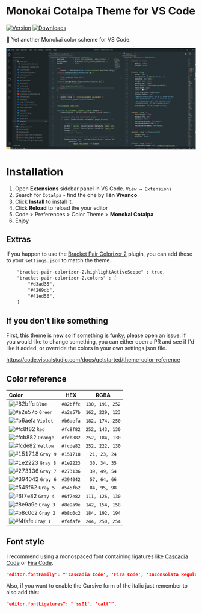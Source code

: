 # Monokai Cotalpa Theme for VS Code

[![Version](https://img.shields.io/visual-studio-marketplace/v/ilanvivanco.cotalpa?labelColor=545f62&color=6b7678&style=flat-square&label=Version)](https://marketplace.visualstudio.com/items?itemName=ilanvivanco.cotalpa) [![Downloads](https://img.shields.io/visual-studio-marketplace/d/ilanvivanco.cotalpa?labelColor=545f62&color=6b7678&style=flat-square&label=Downloads)](https://marketplace.visualstudio.com/items?itemName=ilanvivanco.cotalpa)

🎨 Yet another Monokai color scheme for VS Code.

![Preview](https://raw.githubusercontent.com/IlanVivanco/monokai-cotalpa/master/images/screenshot.png)

# Installation

1. Open **Extensions** sidebar panel in VS Code. `View → Extensions`
2. Search for `Cotalpa` - find the one by **Ilán Vivanco**
3. Click **Install** to install it.
4. Click **Reload** to reload the your editor
5. Code > Preferences > Color Theme > **Monokai Cotalpa**
6. Enjoy

## Extras

If you happen to use the [Bracket Pair Colorizer 2](https://github.com/CoenraadS/Bracket-Pair-Colorizer-2) plugin, you can add these to your `settings.json` to match the theme.

```
    "bracket-pair-colorizer-2.highlightActiveScope" : true,
    "bracket-pair-colorizer-2.colors" : [
        "#d3ad35",
        "#4269db",
        "#41ed56",
    ]
```

## If you don't like something

First, this theme is new so if something is funky, please open an issue.
If you would like to change something, you can either open a PR and see if I'd like it added, or override the colors in your own settings.json file.

https://code.visualstudio.com/docs/getstarted/theme-color-reference

## Color reference

| Color                                                                    |    HEX    |      RGBA       |
| :----------------------------------------------------------------------- | :-------: | :-------------: |
| ![#82bffc](https://via.placeholder.com/13/82bffc/000000?text=+) `Blue`   | `#82bffc` | `130, 191, 252` |
| ![#a2e57b](https://via.placeholder.com/13/a2e57b/000000?text=+) `Green`  | `#a2e57b` | `162, 229, 123` |
| ![#b6aefa](https://via.placeholder.com/13/b6aefa/000000?text=+) `Violet` | `#b6aefa` | `182, 174, 250` |
| ![#fc8f82](https://via.placeholder.com/13/fc8f82/000000?text=+) `Red`    | `#fc8f82` | `252, 143, 130` |
| ![#fcb882](https://via.placeholder.com/13/fcb882/000000?text=+) `Orange` | `#fcb882` | `252, 184, 130` |
| ![#fcde82](https://via.placeholder.com/13/fcde82/000000?text=+) `Yellow` | `#fcde82` | `252, 222, 130` |
| ![#151718](https://via.placeholder.com/13/151718/000000?text=+) `Gray 9` | `#151718` |  `21, 23, 24`   |
| ![#1e2223](https://via.placeholder.com/13/1e2223/000000?text=+) `Gray 8` | `#1e2223` |  `30, 34, 35`   |
| ![#273136](https://via.placeholder.com/13/273136/000000?text=+) `Gray 7` | `#273136` |  `39, 49, 54`   |
| ![#394042](https://via.placeholder.com/13/394042/000000?text=+) `Gray 6` | `#394042` |  `57, 64, 66`   |
| ![#545f62](https://via.placeholder.com/13/545f62/000000?text=+) `Gray 5` | `#545f62` |  `84, 95, 98`   |
| ![#6f7e82](https://via.placeholder.com/13/6f7e82/000000?text=+) `Gray 4` | `#6f7e82` | `111, 126, 130` |
| ![#8e9a9e](https://via.placeholder.com/13/8e9a9e/000000?text=+) `Gray 3` | `#8e9a9e` | `142, 154, 158` |
| ![#b8c0c2](https://via.placeholder.com/13/b8c0c2/000000?text=+) `Gray 2` | `#b8c0c2` | `184, 192, 194` |
| ![#f4fafe](https://via.placeholder.com/13/f4fafe/000000?text=+) `Gray 1` | `#f4fafe` | `244, 250, 254` |

## Font style
I recommend using a monospaced font containing ligatures like [Cascadia Code](https://github.com/microsoft/cascadia-code) or [Fira Code](https://github.com/tonsky/FiraCode).

```json
"editor.fontFamily": "'Cascadia Code', 'Fira Code', 'Inconsolata Regular', Consolas, 'Courier New', monospace",
```

Also, if you want to enable the Cursive form of the italic just remember to also add this:

```json
"editor.fontLigatures": "'ss01', 'calt'",
```
